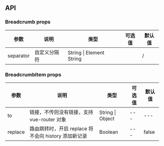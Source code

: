## API

### Breadcrumb props
| 参数 | 说明 | 类型 | 可选值 | 默认值 |
| --- | --- | --- | --- | --- |
| separator | 自定义分隔符 | String \| Element String |  | / |

### BreadcrumbItem  props
| 参数 | 说明 | 类型 | 可选值 | 默认值 |
| --- | --- | --- | --- | --- |
| to | 链接，不传则没有链接，支持 vue-router 对象 | String \| Object | --- | --- |
| replace | 路由跳转时，开启 replace 将不会向 history 添加新记录 | Boolean | --- | false |